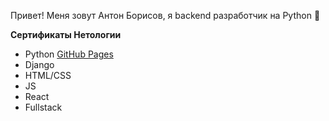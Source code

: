 Привет! Меня зовут Антон Борисов, я backend разработчик на Python 👋




**Сертификаты Нетологии**
- Python [GitHub Pages](https://pages.github.com/)
- Django
- HTML/CSS
- JS
- React
- Fullstack


<!--
**b0ris0vant0n/b0ris0vant0n** is a ✨ _special_ ✨ repository because its `README.md` (this file) appears on your GitHub profile.

Here are some ideas to get you started:

- 🔭 I’m currently working on ...
- 🌱 I’m currently learning ...
- 👯 I’m looking to collaborate on ...
- 🤔 I’m looking for help with ...
- 💬 Ask me about ...
- 📫 How to reach me: ...
- 😄 Pronouns: ...
- ⚡ Fun fact: ...
-->
